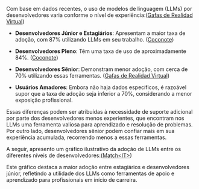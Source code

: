 Com base em dados recentes, o uso de modelos de linguagem (LLMs) por desenvolvedores varia conforme o nível de experiência:([Gafas de Realidad Virtual][1])

* **Desenvolvedores Júnior e Estagiários**: Apresentam a maior taxa de adoção, com 87% utilizando LLMs em seu trabalho. ([Coconote][2])

* **Desenvolvedores Pleno**: Têm uma taxa de uso de aproximadamente 84%. ([Coconote][2])

* **Desenvolvedores Sênior**: Demonstram menor adoção, com cerca de 70% utilizando essas ferramentas. ([Gafas de Realidad Virtual][1])

* **Usuários Amadores**: Embora não haja dados específicos, é razoável supor que a taxa de adoção seja inferior a 70%, considerando a menor exposição profissional.

Essas diferenças podem ser atribuídas à necessidade de suporte adicional por parte dos desenvolvedores menos experientes, que encontram nos LLMs uma ferramenta valiosa para aprendizado e resolução de problemas. Por outro lado, desenvolvedores sênior podem confiar mais em sua experiência acumulada, recorrendo menos a essas ferramentas.

A seguir, apresento um gráfico ilustrativo da adoção de LLMs entre os diferentes níveis de desenvolvedores:([Match\<IT>][3])

Este gráfico destaca a maior adoção entre estagiários e desenvolvedores júnior, refletindo a utilidade dos LLMs como ferramentas de apoio e aprendizado para profissionais em início de carreira.

[1]: https://iatendencias.com/pt/noticias-pt/quase-metade-dos-adultos-nos-eua-considera-que-os-llm-superam-sua-inteligencia/?utm_source=chatgpt.com "Quase metade dos adultos nos EUA considera que os LLM superam sua inteligência » Inteligencia Artificial en Tendencia"
[2]: https://coconote.app/notes/c4face2c-e08d-484b-9689-78d2e0f11327/transcript?utm_source=chatgpt.com "Inteligência Artificial na Programação: O Futuro | Coconote"
[3]: https://site.matchit.com.br/produtividade-e-ganho-de-escala-com-solucoes-llm-de-ia/?utm_source=chatgpt.com "Produtividade e ganho de escala com soluções LLM de IA - Match<IT>"
